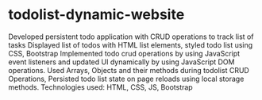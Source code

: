 # todolist-dynamic-website
Developed persistent todo application with CRUD operations to track list of tasks
Displayed list of todos with HTML list elements, styled todo list using CSS, Bootstrap
Implemented todo crud operations by using JavaScript event listeners and updated UI dynamically by using JavaScript DOM operations.
Used Arrays, Objects and their methods during todolist CRUD Operations, Persisted todo list state on page reloads using local storage methods.
Technologies used: HTML, CSS, JS, Bootstrap
